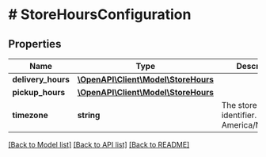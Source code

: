 # # StoreHoursConfiguration

## Properties

Name | Type | Description | Notes
------------ | ------------- | ------------- | -------------
**delivery_hours** | [**\OpenAPI\Client\Model\StoreHours**](StoreHours.md) |  | [optional]
**pickup_hours** | [**\OpenAPI\Client\Model\StoreHours**](StoreHours.md) |  | [optional]
**timezone** | **string** | The store time zone identifier. (e.g. America/New_York) |

[[Back to Model list]](../../README.md#models) [[Back to API list]](../../README.md#endpoints) [[Back to README]](../../README.md)

